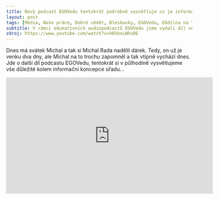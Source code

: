 ```yaml
---
title: Nový podcast EGOVedu tentokrát podrobně vysvětluje co je informační koncepce
layout: post
tags: [Média, Naše práce, Dobré vědět, Bleskovky, EGOVedu, EGdílna na Youtube, Management, Michal Rada, Nepřehlédněte, Podcast, Vzdělávání, Projekt IK svépomocí, Řízení EG, Informační koncepce]
subtitle: V rámci edukativních audiopodcastů EGOVedu jsme vydali díl věnovaný informační koncepci, co to je a proč to je a jak na to
zdroj: https://www.youtube.com/watch?v=h6hbxLWhxDE
---
```



Dnes má svátek Michal a tak si Michal Rada nadělil dárek. Tedy, on už je venku dva dny, ale Michal na to trochu zapomněl a tak vtipně vychází dnes. Jde o další díl podcastu EGOVedu, tentokrát si v půlhodině vysvětlujeme vše důležité kolem informační koncepce úřadu...

<iframe width="560" height="315" src="https://www.youtube.com/embed/h6hbxLWhxDE?si=QEqE_Gv_tlkBBv3q" title="YouTube video player" frameborder="0" allow="accelerometer; autoplay; clipboard-write; encrypted-media; gyroscope; picture-in-picture; web-share" allowfullscreen></iframe>